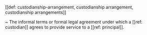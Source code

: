 [[def: custodianship-arrangement, custodianship arrangement, custodianship arrangements]]

~ The informal terms or formal legal agreement under which a [[ref: custodian]] agrees to provide service to a [[ref: principal]].
